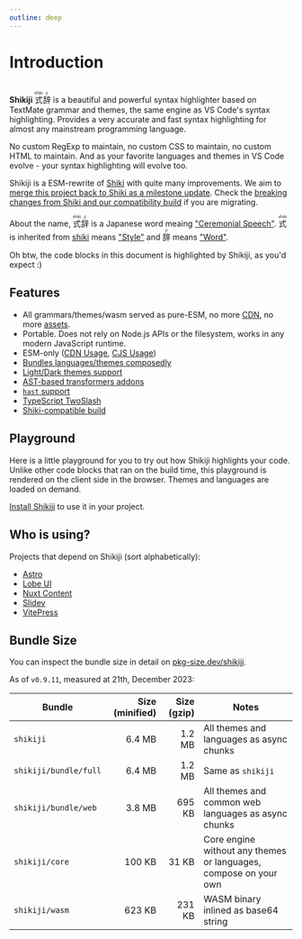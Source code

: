 ```yaml
---
outline: deep
---
```


# Introduction

<br>

<span text-xl text-green>
<b><span text-brand-yellow>Shiki</span><span text-brand-red>ji</span></b> <ruby text-brand-yellow>式<rt>shiki</rt></ruby><ruby text-brand-red>辞<rt>ji</rt></ruby>
</span> is a beautiful and powerful syntax highlighter based on TextMate grammar and themes, the same engine as VS Code's syntax highlighting. Provides a very accurate and fast syntax highlighting for almost any mainstream programming language.

No custom RegExp to maintain, no custom CSS to maintain, no custom HTML to maintain. And as your favorite languages and themes in VS Code evolve - your syntax highlighting will evolve too.

Shikiji is a ESM-rewrite of [Shiki](https://github.com/shikijs/shiki) with quite many improvements. We aim to [merge this project back to Shiki as a milestone update](https://github.com/shikijs/shiki/issues/510). Check the [breaking changes from Shiki and our compatibility build](/guide/compat) if you are migrating.

About the name, <ruby text-lg text-brand-yellow>式<rt>shiki</rt></ruby><ruby text-lg text-brand-red>辞<rt>ji</rt></ruby> is a Japanese word meaing ["Ceremonial Speech"](https://jisho.org/word/%E5%BC%8F%E8%BE%9E). <ruby text-brand-yellow text-lg>式<rt>shiki</rt></ruby> is inherited from [shiki](https://github.com/shikijs/shiki) means ["Style"](https://jisho.org/word/%E5%BC%8F) and <ruby text-brand-red text-lg>辞<rt>ji</rt></ruby> means ["Word"](https://jisho.org/word/%E8%BE%9E).

Oh btw, the code blocks in this document is highlighted by Shikiji, as you'd expect \:)

## Features

- All grammars/themes/wasm served as pure-ESM, no more [CDN](https://github.com/shikijs/shiki#specify-a-custom-root-directory), no more [assets](https://github.com/shikijs/shiki#specify-how-to-load-webassembly).
- Portable. Does not rely on Node.js APIs or the filesystem, works in any modern JavaScript runtime.
- ESM-only ([CDN Usage](/guide/install#cdn-usage), [CJS Usage](/guide/install#cjs-usage))
- [Bundles languages/themes composedly](/guide/install#fine-grained-bundle)
- [Light/Dark themes support](/guide/dual-themes)
- [AST-based transformers addons](/guide/transformers)
- [`hast` support](/guide/transformers#codetohast)
- [TypeScript TwoSlash](/packages/twoslash)
- [Shiki-compatible build](/guide/compat)

## Playground

Here is a little playground for you to try out how Shikiji highlights your code. Unlike other code blocks that ran on the build time, this playground is rendered on the client side in the browser. Themes and languages are loaded on demand.

<ShikijiMiniPlayground />

[Install Shikiji](/guide/install) to use it in your project.

## Who is using?

Projects that depend on Shikiji (sort alphabetically):

- [Astro](https://docs.astro.build/en/guides/markdown-content/#syntax-highlighting)
- [Lobe UI](https://github.com/lobehub/lobe-ui)
- [Nuxt Content](https://content.nuxt.com/usage/markdown#code-highlighting)
- [Slidev](https://sli.dev/custom/highlighters.html#highlighters)
- [VitePress](https://vitepress.dev/guide/markdown#syntax-highlighting-in-code-blocks)

## Bundle Size

You can inspect the bundle size in detail on [pkg-size.dev/shikiji](https://pkg-size.dev/shikiji).

As of `v0.9.11`, measured at 21th, December 2023:

| Bundle                | Size (minified) | Size (gzip) | Notes                                                            |
| --------------------- | --------------: | ----------: | ---------------------------------------------------------------- |
| `shikiji`             |          6.4 MB |      1.2 MB | All themes and languages as async chunks                         |
| `shikiji/bundle/full` |          6.4 MB |      1.2 MB | Same as `shikiji`                                                |
| `shikiji/bundle/web`  |          3.8 MB |      695 KB | All themes and common web languages as async chunks              |
| `shikiji/core`        |          100 KB |       31 KB | Core engine without any themes or languages, compose on your own |
| `shikiji/wasm`        |          623 KB |      231 KB | WASM binary inlined as base64 string                             |
